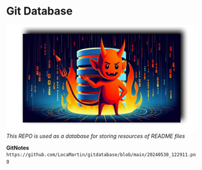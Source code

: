 # Git Database
![Git Database](https://github.com/LocaMartin/gitdatabase/blob/main/20240601_132149.png)
*This REPO is used as a database for storing resources of README files*

**GitNotes**
`https://github.com/LocaMartin/gitdatabase/blob/main/20240530_122911.png`
